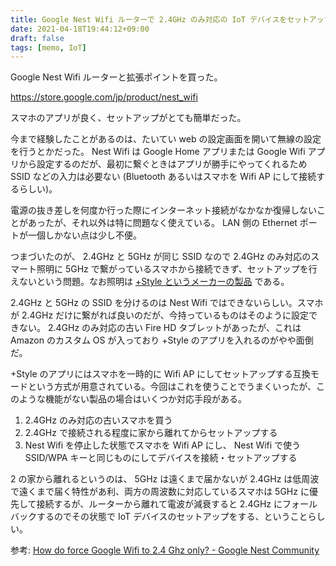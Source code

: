 ```yaml
---
title: Google Nest Wifi ルーターで 2.4GHz のみ対応の IoT デバイスをセットアップする方法
date: 2021-04-18T19:44:12+09:00
draft: false
tags: [memo, IoT]
---
```


Google Nest Wifi ルーターと拡張ポイントを買った。

https://store.google.com/jp/product/nest_wifi

スマホのアプリが良く、セットアップがとても簡単だった。

今まで経験したことがあるのは、たいてい web の設定画面を開いて無線の設定を行うとかだった。 Nest Wifi は Google Home アプリまたは Google Wifi アプリから設定するのだが、最初に繋ぐときはアプリが勝手にやってくれるため SSID などの入力は必要ない (Bluetooth あるいはスマホを Wifi AP にして接続するらしい)。

電源の抜き差しを何度か行った際にインターネット接続がなかなか復帰しないことがあったが、それ以外は特に問題なく使えている。 LAN 側の Ethernet ポートが一個しかない点は少し不便。

つまづいたのが、 2.4GHz と 5GHz が同じ SSID なので 2.4GHz のみ対応のスマート照明に 5GHz で繋がっているスマホから接続できず、セットアップを行えないという問題。なお照明は [+Style というメーカーの製品](https://amzn.to/3mVS1UR) である。

2.4GHz と 5GHz の SSID を分けるのは Nest Wifi ではできないらしい。スマホが 2.4GHz だけに繋がれば良いのだが、今持っているものはそのように設定できない。 2.4GHz のみ対応の古い Fire HD タブレットがあったが、これは Amazon のカスタム OS が入っており +Style のアプリを入れるのがやや面倒だ。

+Style のアプリにはスマホを一時的に Wifi AP にしてセットアップする互換モードという方式が用意されている。今回はこれを使うことでうまくいったが、このような機能がない製品の場合はいくつか対応手段がある。

1. 2.4GHz のみ対応の古いスマホを買う
2. 2.4GHz で接続される程度に家から離れてからセットアップする
3. Nest Wifi を停止した状態でスマホを Wifi AP にし、 Nest Wifi で使う SSID/WPA キーと同じものにしてデバイスを接続・セットアップする

2 の家から離れるというのは、 5GHz は遠くまで届かないが 2.4GHz は低周波で遠くまで届く特性があ利、両方の周波数に対応しているスマホは 5GHz に優先して接続するが、ルーターから離れて電波が減衰すると 2.4GHz にフォールバックするのでその状態で IoT デバイスのセットアップをする、ということらしい。

参考: [How do force Google Wifi to 2.4 Ghz only? - Google Nest Community](https://support.google.com/googlenest/thread/611640)
